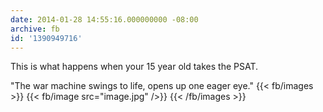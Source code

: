 ```yaml
---
date: 2014-01-28 14:55:16.000000000 -08:00
archive: fb
id: '1390949716'
---
```


This is what happens when your 15 year old takes the PSAT.

"The war machine swings to life, opens up one eager eye."
{{< fb/images >}}
{{< fb/image src="image.jpg" />}}
{{< /fb/images >}}
